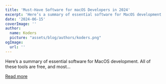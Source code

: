 ```yaml
---
title: 'Must-Have Software for macOS Developers in 2024'
excerpt: 'Here’s a summary of essential software for MacOS development. All of these tools are free, and most...'
date: '2024-06-15'
coverImage: ''
author:
  name: Koders
  picture: "assets/blog/authors/koders.png"
ogImage:
  url: ''
---
```


Here’s a summary of essential software for MacOS development. All of these tools are free, and most...

[Read more](https://dev.to/lunamiller/must-have-software-for-macos-developers-in-2024-3885)
